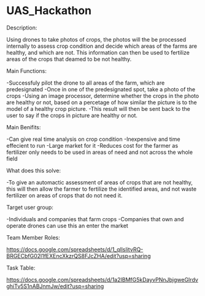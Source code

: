 # UAS_Hackathon


Description:

Using drones to take photos of crops, the photos will the be processed internally to assess crop condition and decide which areas of the farms are healthy, and which are not. This information can then be used to fertilize areas of the crops that deamed to be not healthy.


Main Functions:

-Successfuly pilot the drone to all areas of the farm, which are predesignated
-Once in one of the predesignated spot, take a photo of the crops
-Using an image processor, determine whether the crops in the photo are healthy or not, based on a percetage of how similar the picture is to the model of a healthy crop picture.
-This result will then be sent back to the user to say if the crops in picture are healthy or not.


Main Benifits:

-Can give real time analysis on crop condition
-Inexpensive and time effecient to run
-Large market for it
-Reduces cost for the farmer as fertilizer only needs to be used in areas of need and not across the whole field


What does this solve:

-To give an automactic assessment of areas of crops that are not healthy, this will then allow the farmer to fertilize the identified areas, and not waste fertilizer on areas of crops that do not need it.


Target user group:

-Individuals and companies that farm crops
-Companies that own and operate drones can use this an enter the market  


Team Member Roles:

https://docs.google.com/spreadsheets/d/1_qllsIitvRQ-BRGECbfG02l1fEXEncXkzrQS8FJcZHA/edit?usp=sharing


Task Table:

https://docs.google.com/spreadsheets/d/1a2IBMfG5kDayvPNnJbjgweGIrdvghiTv5S1nABJnmJw/edit?usp=sharing
